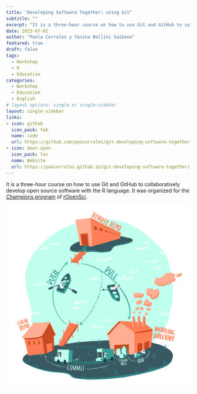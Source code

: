 ```yaml
---
title: "Developing Software Together: using Git"
subtitle: ""
excerpt: "It is a three-hour course on how to use Git and GitHub to collaboratively develop open source software with the R language. It was organized for the Champions program of rOpenSci."
date: 2023-07-01
author: "Paola Corrales y Yanina Bellini Saibene"
featured: true
draft: false
tags:
  - Workshop
  - R
  - Education
categories:
  - Workshop
  - Education
  - English
# layout options: single or single-sidebar
layout: single-sidebar
links:
- icon: github
  icon_pack: fab
  name: code
  url: https://github.com/paocorrales/git-developing-software-together
- icon: door-open
  icon_pack: fas
  name: Website
  url: https://paocorrales.github.io/git-developing-software-together/
---
```


It is a three-hour course on how to use Git and GitHub to collaboratively develop open source software with the R language. It was organized for the [Champions program](https://ropensci.org/champions/) of [rOpenSci](https://ropensci.org/).

![Illustration by Alison Horst](feature.png)
